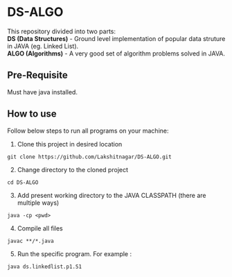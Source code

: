 # DS-ALGO
This repository divided into two parts:\
**DS (Data Structures)** - Ground level implementation of popular data struture in JAVA (eg. Linked List).\
**ALGO (Algorithms)** - A very good set of algorithm problems solved in JAVA.

## Pre-Requisite
Must have java installed.

## How to use
Follow below steps to run all programs on your machine:
1. Clone this project in desired location
```
git clone https://github.com/Lakshitnagar/DS-ALGO.git
```
2. Change directory to the cloned project
```
cd DS-ALGO
```
3. Add present working directory to the JAVA CLASSPATH (there are multiple ways)
```
java -cp <pwd>
```
4. Compile all files
```
javac **/*.java
```
5. Run the specific program. For example :
```
java ds.linkedlist.p1.S1
```
